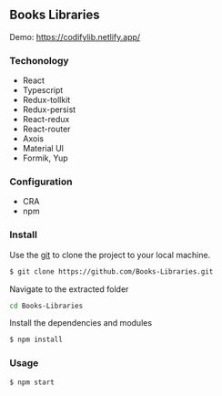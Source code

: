 ## Books Libraries

Demo: https://codifylib.netlify.app/

### Techonology
- React
- Typescript
- Redux-tollkit
- Redux-persist
- React-redux
- React-router
- Axois
- Material UI 
- Formik, Yup

### Configuration
- CRA 
- npm

### Install
Use the [git](https://git-scm.com/downloads) to clone the project to your local machine.
```sh
$ git clone https://github.com/Books-Libraries.git
```

Navigate to the extracted folder
```sh 
cd Books-Libraries
```

Install the dependencies and modules
```sh
$ npm install
```

### Usage
```sh
$ npm start
```
